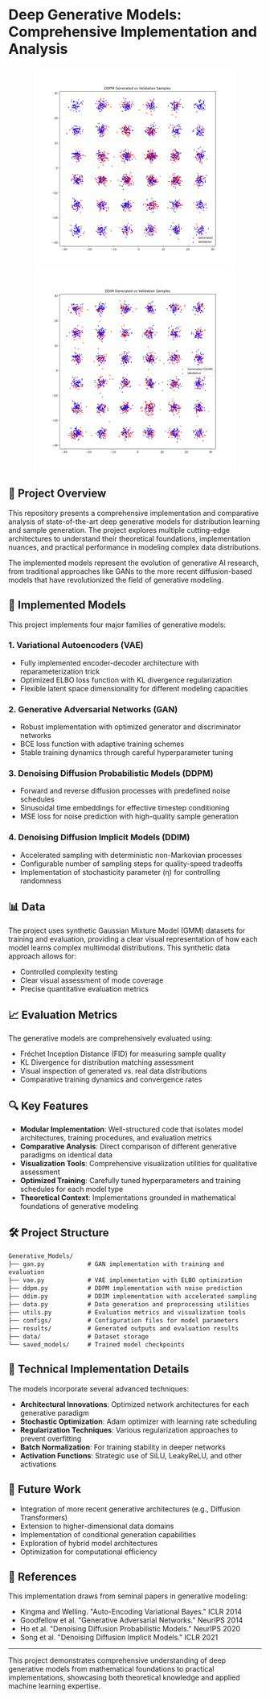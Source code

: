 # Deep Generative Models: Comprehensive Implementation and Analysis

<p align="center">
  <img src="ddpm_generated_vs_validation_samples.png" width="400" />
  <img src="ddim_generated_vs_validation.png" width="400" />
</p>

## 🌟 Project Overview

This repository presents a comprehensive implementation and comparative analysis of state-of-the-art deep generative models for distribution learning and sample generation. The project explores multiple cutting-edge architectures to understand their theoretical foundations, implementation nuances, and practical performance in modeling complex data distributions.

The implemented models represent the evolution of generative AI research, from traditional approaches like GANs to the more recent diffusion-based models that have revolutionized the field of generative modeling.

## 🚀 Implemented Models

This project implements four major families of generative models:

### 1. Variational Autoencoders (VAE)
- Fully implemented encoder-decoder architecture with reparameterization trick
- Optimized ELBO loss function with KL divergence regularization
- Flexible latent space dimensionality for different modeling capacities

### 2. Generative Adversarial Networks (GAN)
- Robust implementation with optimized generator and discriminator networks
- BCE loss function with adaptive training schemes
- Stable training dynamics through careful hyperparameter tuning

### 3. Denoising Diffusion Probabilistic Models (DDPM)
- Forward and reverse diffusion processes with predefined noise schedules
- Sinusoidal time embeddings for effective timestep conditioning
- MSE loss for noise prediction with high-quality sample generation

### 4. Denoising Diffusion Implicit Models (DDIM)
- Accelerated sampling with deterministic non-Markovian processes
- Configurable number of sampling steps for quality-speed tradeoffs
- Implementation of stochasticity parameter (η) for controlling randomness

## 📊 Data

The project uses synthetic Gaussian Mixture Model (GMM) datasets for training and evaluation, providing a clear visual representation of how each model learns complex multimodal distributions. This synthetic data approach allows for:

- Controlled complexity testing
- Clear visual assessment of mode coverage
- Precise quantitative evaluation metrics

## 📈 Evaluation Metrics

The generative models are comprehensively evaluated using:

- Fréchet Inception Distance (FID) for measuring sample quality
- KL Divergence for distribution matching assessment
- Visual inspection of generated vs. real data distributions
- Comparative training dynamics and convergence rates

## 🔍 Key Features

- **Modular Implementation**: Well-structured code that isolates model architectures, training procedures, and evaluation metrics
- **Comparative Analysis**: Direct comparison of different generative paradigms on identical data
- **Visualization Tools**: Comprehensive visualization utilities for qualitative assessment
- **Optimized Training**: Carefully tuned hyperparameters and training schedules for each model type
- **Theoretical Context**: Implementations grounded in mathematical foundations of generative modeling

## 🛠️ Project Structure

```
Generative_Models/
├── gan.py            # GAN implementation with training and evaluation
├── vae.py            # VAE implementation with ELBO optimization
├── ddpm.py           # DDPM implementation with noise prediction
├── ddim.py           # DDIM implementation with accelerated sampling
├── data.py           # Data generation and preprocessing utilities
├── utils.py          # Evaluation metrics and visualization tools
├── configs/          # Configuration files for model parameters
├── results/          # Generated outputs and evaluation results
├── data/             # Dataset storage
└── saved_models/     # Trained model checkpoints
```

## 📝 Technical Implementation Details

The models incorporate several advanced techniques:

- **Architectural Innovations**: Optimized network architectures for each generative paradigm
- **Stochastic Optimization**: Adam optimizer with learning rate scheduling
- **Regularization Techniques**: Various regularization approaches to prevent overfitting
- **Batch Normalization**: For training stability in deeper networks
- **Activation Functions**: Strategic use of SiLU, LeakyReLU, and other activations

## 🔮 Future Work

- Integration of more recent generative architectures (e.g., Diffusion Transformers)
- Extension to higher-dimensional data domains
- Implementation of conditional generation capabilities
- Exploration of hybrid model architectures
- Optimization for computational efficiency

## 🔗 References

This implementation draws from seminal papers in generative modeling:

- Kingma and Welling. "Auto-Encoding Variational Bayes." ICLR 2014
- Goodfellow et al. "Generative Adversarial Networks." NeurIPS 2014
- Ho et al. "Denoising Diffusion Probabilistic Models." NeurIPS 2020
- Song et al. "Denoising Diffusion Implicit Models." ICLR 2021

---

This project demonstrates comprehensive understanding of deep generative models from mathematical foundations to practical implementations, showcasing both theoretical knowledge and applied machine learning expertise. 
